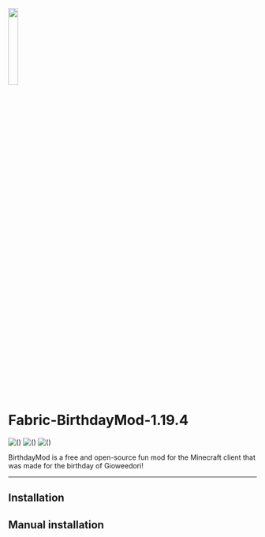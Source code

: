 <img src="https://github.com/frozesentic/Fabric-BirthdayMod-1.19.4/assets/99868523/14124613-cd49-4b7a-8058-0b5e0b8a3914.png" width=20% height=20%>

# Fabric-BirthdayMod-1.19.4

![()](https://img.shields.io/badge/game%20vesion-1.19.4-brightgreen) ![()](https://img.shields.io/badge/lincense-CC0--1.0-yellow) ![()](https://img.shields.io/badge/loader-Fabric-red)

BirthdayMod is a free and open-source fun mod for the Minecraft client that was made for the birthday of Gioweedori!
_______

## Installation
## Manual installation

